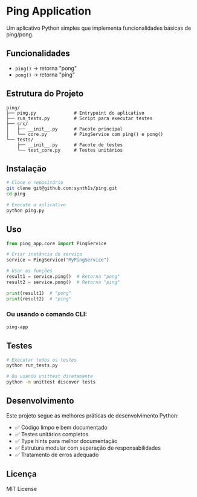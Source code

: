 # Ping Application

Um aplicativo Python simples que implementa funcionalidades básicas de ping/pong.

## Funcionalidades

- `ping()` → retorna "pong"
- `pong()` → retorna "ping"

## Estrutura do Projeto

```
ping/
├── ping.py              # Entrypoint do aplicativo
├── run_tests.py         # Script para executar testes
├── src/
│   ├── __init__.py      # Pacote principal
│   └── core.py          # PingService com ping() e pong()
└── tests/
    ├── __init__.py      # Pacote de testes
    └── test_core.py     # Testes unitários
```

## Instalação

```bash
# Clone o repositório
git clone git@github.com:synth1s/ping.git
cd ping

# Execute o aplicativo
python ping.py
```

## Uso

```python
from ping_app.core import PingService

# Criar instância do serviço
service = PingService("MyPingService")

# Usar as funções
result1 = service.ping()  # Retorna "pong"
result2 = service.pong()  # Retorna "ping"

print(result1)  # "pong"
print(result2)  # "ping"
```

### Ou usando o comando CLI:

```bash
ping-app
```

## Testes

```bash
# Executar todos os testes
python run_tests.py

# Ou usando unittest diretamente
python -m unittest discover tests
```

## Desenvolvimento

Este projeto segue as melhores práticas de desenvolvimento Python:

- ✅ Código limpo e bem documentado
- ✅ Testes unitários completos
- ✅ Type hints para melhor documentação
- ✅ Estrutura modular com separação de responsabilidades
- ✅ Tratamento de erros adequado

## Licença

MIT License
